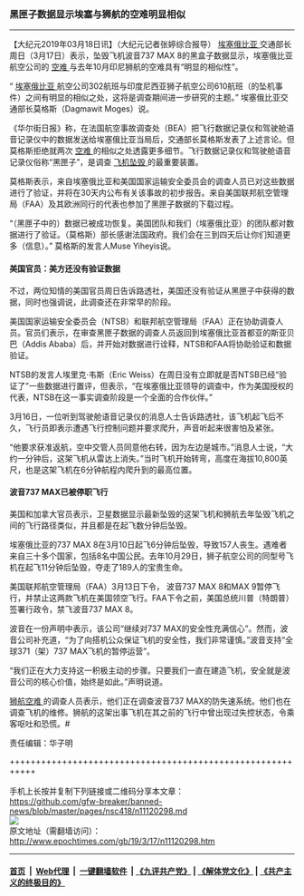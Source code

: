### 黑匣子数据显示埃塞与狮航的空难明显相似
------------------------

<p>
 【大纪元2019年03月18日讯】（大纪元记者张婷综合报导）
 <a href="http://www.epochtimes.com/gb/tag/%E5%9F%83%E5%A1%9E%E4%BF%84%E6%AF%94%E4%BA%9A.html">
  埃塞俄比亚
 </a>
 交通部长周日（3月17日）表示，坠毁飞机波音737 MAX 8的黑盒子数据显示，埃塞俄比亚航空公司的
 <a href="http://www.epochtimes.com/gb/tag/%E7%A9%BA%E9%9A%BE.html">
  空难
 </a>
 与去年10月印尼狮航的空难具有“明显的相似性”。
</p>
<p>
 “
 <a href="http://www.epochtimes.com/gb/tag/%E5%9F%83%E5%A1%9E%E4%BF%84%E6%AF%94%E4%BA%9A.html">
  埃塞俄比亚
 </a>
 航空公司302航班与印度尼西亚狮子航空公司610航班（的坠机事件）之间有明显的相似之处，这将是调查期间进一步研究的主题。” 埃塞俄比亚交通部长莫格斯（Dagmawit Moges）说。
</p>
<p>
 《华尔街日报》称，在法国航空事故调查处（BEA）把飞行数据记录仪和驾驶舱语音记录仪中的数据发送给埃塞俄比亚当局后，交通部长莫格斯发表了上述言论。但莫格斯拒绝就两次
 <a href="http://www.epochtimes.com/gb/tag/%E7%A9%BA%E9%9A%BE.html">
  空难
 </a>
 的相似之处透露更多细节。飞行数据记录仪和驾驶舱语音记录仪俗称“黑匣子”，是调查
 <a href="http://www.epochtimes.com/gb/tag/%E9%A3%9E%E6%9C%BA%E5%9D%A0%E6%AF%81.html">
  飞机坠毁
 </a>
 的最重要装置。
</p>
<p>
 莫格斯表示，来自埃塞俄比亚和美国国家运输安全委员会的调查人员已对这些数据进行了验证，并将在30天内公布有关该事故的初步报告。来自美国联邦航空管理局（FAA）及其欧洲同行的代表也参加了黑匣子数据的下载过程。
</p>
<p>
 “（黑匣子中的）数据已被成功恢复。美国团队和我们（埃塞俄比亚）的团队都对数据进行了验证。（莫格斯）部长感谢法国政府。我们会在三到四天后让你们知道更多（信息）。” 莫格斯的发言人Muse Yiheyis说。
</p>
<h4>
 美国官员：美方还没有验证数据
</h4>
<p>
 不过，两位知情的美国官员周日告诉路透社，美国还没有验证从黑匣子中获得的数据，同时也强调说，此调查还在非常早的阶段。
</p>
<p>
 美国国家运输安全委员会（NTSB）和联邦航空管理局（FAA）正在协助调查人员。官员们表示，在审查黑匣子数据的调查人员返回到埃塞俄比亚首都亚的斯亚贝巴（Addis Ababa）后，并开始对数据进行诠释，NTSB和FAA将协助验证和数据验证。
</p>
<p>
 NTSB的发言人埃里克·韦斯（Eric Weiss）在周日没有立即就是否NTSB已经“验证了”一些数据进行置评，但表示，“在埃塞俄比亚领导的调查中，作为美国授权的代表，NTSB在这一事实调查阶段是一个全面的合作伙伴。”
</p>
<p>
 3月16日，一位听到驾驶舱语音记录仪的消息人士告诉路透社，该飞机起飞后不久，飞行员即表示遭遇飞行控制问题并要求爬升，声音听起来很害怕及紧张。
</p>
<p>
 “他要求获准返航，空中交管人员同意他右转，因为左边是城市。”消息人士说，“大约一分钟后，这架飞机从雷达上消失。”当时飞机开始转弯，高度在海拔10,800英尺，也是这架飞机在6分钟航程内爬升到的最高位置。
</p>
<h4>
 波音737 MAX已被停职飞行
</h4>
<p>
 美国和加拿大官员表示，卫星数据显示最新坠毁的这架飞机和狮航去年坠毁飞机之间的飞行路径类似，并且都是在起飞数分钟后坠毁。
</p>
<p>
 埃塞俄比亚的737 MAX 8在3月10日起飞6分钟后坠毁，导致157人丧生。遇难者来自三十多个国家，包括8名中国公民。去年10月29日，狮子航空公司的同型号飞机在起飞11分钟后坠毁，夺走了189人的宝贵生命。
</p>
<p>
 美国联邦航空管理局（FAA）3月13日下令， 波音737 MAX 8和MAX 9暂停飞行，并禁止这两款飞机在美国领空飞行。FAA下令之前，美国总统川普（特朗普）签署行政令，禁飞波音737 MAX 8。
</p>
<p>
 波音在一份声明中表示，该公司“继续对737 MAX的安全性充满信心”。然而，波音公司补充道，“为了向搭机公众保证飞机的安全性，我们非常谨慎。”波音支持“全球371（架）737 MAX飞机的暂停运营”。
</p>
<p>
 “我们正在大力支持这一积极主动的步骤。只要我们一直在建造飞机，安全就是波音公司的核心价值，始终是如此。”声明说道。
</p>
<p>
 <a href="http://www.epochtimes.com/gb/tag/%E7%8B%AE%E8%88%AA%E7%A9%BA%E9%9A%BE.html">
  狮航空难
 </a>
 的调查人员表示，他们正在调查波音737 MAX的防失速系统。他们也在调查飞机的维修。狮航的这架出事飞机在其之前的飞行中曾出现过失控状态，令乘客呕吐和恐慌。#
</p>
<p>
 责任编辑：华子明
</p>

+++++++++++++++++++++++++++++++++++++++++++++++++++++++++++<br/><br/>
手机上长按并复制下列链接或二维码分享本文章：<br/>
https://github.com/gfw-breaker/banned-news/blob/master/pages/nsc418/n11120298.md <br/>
<a href='https://github.com/gfw-breaker/banned-news/blob/master/pages/nsc418/n11120298.md'><img src='https://github.com/gfw-breaker/banned-news/blob/master/pages/nsc418/n11120298.md.png'/></a> <br/>
原文地址（需翻墙访问）：http://www.epochtimes.com/gb/19/3/17/n11120298.htm


------------------------
#### [首页](https://github.com/gfw-breaker/banned-news/blob/master/README.md) &nbsp;|&nbsp; [Web代理](https://github.com/labour-camp/helloworld) &nbsp;|&nbsp; [一键翻墙软件](https://github.com/gfw-breaker/nogfw/blob/master/README.md) &nbsp;| [《九评共产党》](https://github.com/gfw-breaker/9ping.md/blob/master/README.md#九评之一评共产党是什么) | [《解体党文化》](https://github.com/gfw-breaker/jtdwh.md/blob/master/README.md) | [《共产主义的终极目的》](https://github.com/gfw-breaker/gczydzjmd.md/blob/master/README.md)

